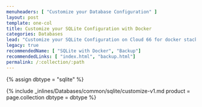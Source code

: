 ```yaml
---
menuheaders: [ "Customize your Database Configuration" ]
layout: post
template: one-col
title: Customize your SQLite Configuration with Docker
categories: Databases
lead: "Customize your SQLite Configuration on Cloud 66 for docker stacks"
legacy: true
recommendedName: [ "SQLite with Docker", "Backup"]
recommendedLinks: [ "index.html", "backup.html"]
permalink: /:collection/:path
---
```


{% assign dbtype = "sqlite" %}

<a href="#customize-your-database-configuration"></a>{% include _inlines/Databases/common/sqlite/customize-v1.md  product = page.collection dbtype = dbtype %}
